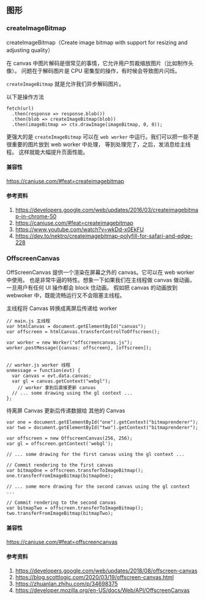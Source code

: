 ## 图形

### createImageBitmap
createImageBitmap（Create image bitmap with support for resizing and adjusting quality）

在 canvas 中图片解码是很常见的事情，它允许用户剪裁缩放图片（比如制作头像）。
问题在于解码图片是 CPU 密集型的操作，有时候会导致图片闪烁。

`createImageBitmap` 就是允许我们异步解码图片。

以下是操作方法

```
fetch(url)
  .then(response => response.blob())
  .then(blob => createImageBitmap(blob))
  .then(imageBitmap => ctx.drawImage(imageBitmap, 0, 0));
```

更强大的是 `createImageBitmap` 可以在 `web worker` 中运行。我们可以把一些不是很重要的图片放到 web worker 中处理，
等到处理完了，之后，发消息给主线程。
这样就能大幅提升页面性能。



#### 兼容性

https://caniuse.com/#feat=createimagebitmap

#### 参考资料
1. https://developers.google.com/web/updates/2016/03/createimagebitmap-in-chrome-50
2. https://caniuse.com/#feat=createimagebitmap
3. https://www.youtube.com/watch?v=wkDd-x0EkFU
4. https://dev.to/nektro/createimagebitmap-polyfill-for-safari-and-edge-228

### OffscreenCanvas

OffScreenCanvas 提供一个渲染在屏幕之外的 canvas。它可以在 web worker 中使用。
也是非常牛逼的特性。想象一下如果我们在主线程做 canvas 做动画，一旦用户有任何 UI 操作都会 block 住动画。
假如把 canvas 的动画放到 webwoker 中，既能流畅运行又不会阻塞主线程。

主线程将 Canvas 转换成离屏后传递给 worker

```
// main.js 主线程
var htmlCanvas = document.getElementById("canvas");
var offscreen = htmlCanvas.transferControlToOffscreen();

var worker = new Worker("offscreencanvas.js"); 
worker.postMessage({canvas: offscreen}, [offscreen]);


// worker.js worker 线程
onmessage = function(evt) {
  var canvas = evt.data.canvas;
  var gl = canvas.getContext("webgl");
	// worker 拿到后直接更新 canvas
  // ... some drawing using the gl context ...
};
```



待离屏 Canvas 更新后传递数据给 其他的 Canvas

```
var one = document.getElementById("one").getContext("bitmaprenderer"); 
var two = document.getElementById("two").getContext("bitmaprenderer");

var offscreen = new OffscreenCanvas(256, 256);
var gl = offscreen.getContext('webgl');

// ... some drawing for the first canvas using the gl context ...

// Commit rendering to the first canvas
var bitmapOne = offscreen.transferToImageBitmap();
one.transferFromImageBitmap(bitmapOne);

// ... some more drawing for the second canvas using the gl context ...

// Commit rendering to the second canvas 
var bitmapTwo = offscreen.transferToImageBitmap();
two.transferFromImageBitmap(bitmapTwo);
```


#### 兼容性
https://caniuse.com/#feat=offscreencanvas

#### 参考资料
1. https://developers.google.com/web/updates/2018/08/offscreen-canvas
2. https://blog.scottlogic.com/2020/03/19/offscreen-canvas.html
3. https://zhuanlan.zhihu.com/p/34698375
4. https://developer.mozilla.org/en-US/docs/Web/API/OffscreenCanvas